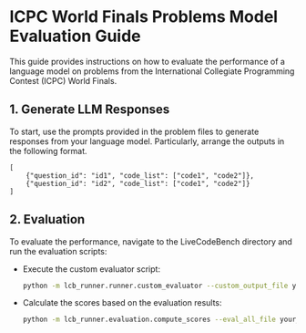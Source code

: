 # ICPC World Finals Problems Model Evaluation Guide

This guide provides instructions on how to evaluate the performance of a language model on problems from the International Collegiate Programming Contest (ICPC) World Finals.


## 1. Generate LLM Responses

To start, use the prompts provided in the problem files to generate responses from your language model. Particularly, arrange the outputs in the following format.
```
[
    {"question_id": "id1", "code_list": ["code1", "code2"]},
    {"question_id": "id2", "code_list": ["code1", "code2"]}
]
```

## 2. Evaluation

To evaluate the performance, navigate to the LiveCodeBench directory and run the evaluation scripts:

- Execute the custom evaluator script:

  ```bash
  python -m lcb_runner.runner.custom_evaluator --custom_output_file your_file.jsonl --timeout 60
  ```

- Calculate the scores based on the evaluation results:

  ```bash
  python -m lcb_runner.evaluation.compute_scores --eval_all_file your_file_codegeneration_output_eval_all.json
  ```



